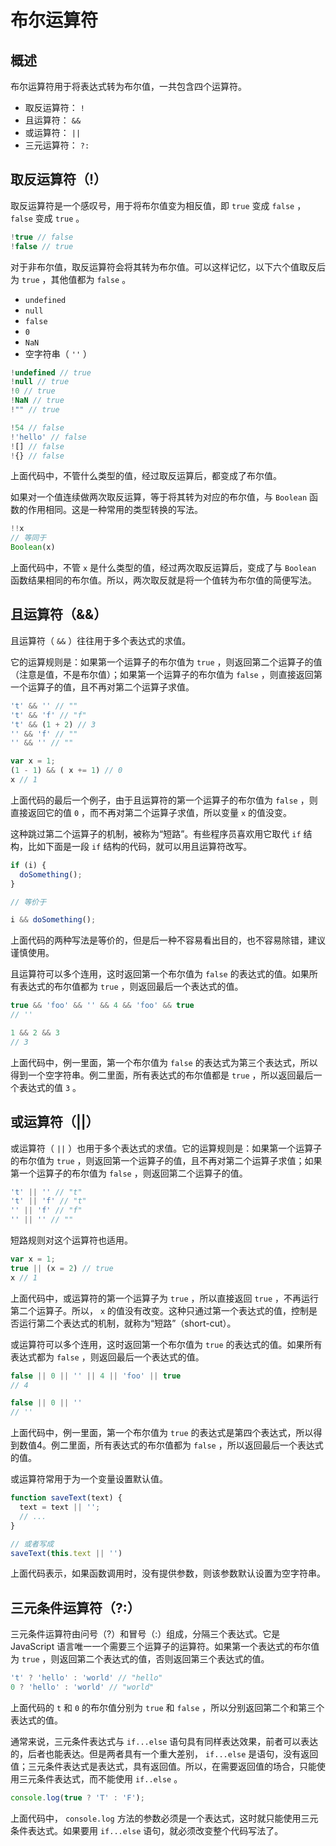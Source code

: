 # 布尔运算符

## 概述

布尔运算符用于将表达式转为布尔值，一共包含四个运算符。

- 取反运算符： `!` 
- 且运算符： `&&` 
- 或运算符： `||` 
- 三元运算符： `?:` 

## 取反运算符（!）

取反运算符是一个感叹号，用于将布尔值变为相反值，即 `true` 变成 `false` ， `false` 变成 `true` 。

```js
!true // false
!false // true
```

对于非布尔值，取反运算符会将其转为布尔值。可以这样记忆，以下六个值取反后为 `true` ，其他值都为 `false` 。

-  `undefined` 
-  `null` 
-  `false` 
-  `0` 
-  `NaN` 
- 空字符串（ `''` ）

```js
!undefined // true
!null // true
!0 // true
!NaN // true
!"" // true

!54 // false
!'hello' // false
![] // false
!{} // false
```

上面代码中，不管什么类型的值，经过取反运算后，都变成了布尔值。

如果对一个值连续做两次取反运算，等于将其转为对应的布尔值，与 `Boolean` 函数的作用相同。这是一种常用的类型转换的写法。

```js
!!x
// 等同于
Boolean(x)
```

上面代码中，不管 `x` 是什么类型的值，经过两次取反运算后，变成了与 `Boolean` 函数结果相同的布尔值。所以，两次取反就是将一个值转为布尔值的简便写法。

## 且运算符（&&）

且运算符（ `&&` ）往往用于多个表达式的求值。

它的运算规则是：如果第一个运算子的布尔值为 `true` ，则返回第二个运算子的值（注意是值，不是布尔值）；如果第一个运算子的布尔值为 `false` ，则直接返回第一个运算子的值，且不再对第二个运算子求值。

```js
't' && '' // ""
't' && 'f' // "f"
't' && (1 + 2) // 3
'' && 'f' // ""
'' && '' // ""

var x = 1;
(1 - 1) && ( x += 1) // 0
x // 1
```

上面代码的最后一个例子，由于且运算符的第一个运算子的布尔值为 `false` ，则直接返回它的值 `0` ，而不再对第二个运算子求值，所以变量 `x` 的值没变。

这种跳过第二个运算子的机制，被称为“短路”。有些程序员喜欢用它取代 `if` 结构，比如下面是一段 `if` 结构的代码，就可以用且运算符改写。

```js
if (i) {
  doSomething();
}

// 等价于

i && doSomething();
```

上面代码的两种写法是等价的，但是后一种不容易看出目的，也不容易除错，建议谨慎使用。

且运算符可以多个连用，这时返回第一个布尔值为 `false` 的表达式的值。如果所有表达式的布尔值都为 `true` ，则返回最后一个表达式的值。

```js
true && 'foo' && '' && 4 && 'foo' && true
// ''

1 && 2 && 3
// 3
```

上面代码中，例一里面，第一个布尔值为 `false` 的表达式为第三个表达式，所以得到一个空字符串。例二里面，所有表达式的布尔值都是 `true` ，所以返回最后一个表达式的值 `3` 。

## 或运算符（||）

或运算符（ `||` ）也用于多个表达式的求值。它的运算规则是：如果第一个运算子的布尔值为 `true` ，则返回第一个运算子的值，且不再对第二个运算子求值；如果第一个运算子的布尔值为 `false` ，则返回第二个运算子的值。

```js
't' || '' // "t"
't' || 'f' // "t"
'' || 'f' // "f"
'' || '' // ""
```

短路规则对这个运算符也适用。

```js
var x = 1;
true || (x = 2) // true
x // 1
```

上面代码中，或运算符的第一个运算子为 `true` ，所以直接返回 `true` ，不再运行第二个运算子。所以， `x` 的值没有改变。这种只通过第一个表达式的值，控制是否运行第二个表达式的机制，就称为“短路”（short-cut）。

或运算符可以多个连用，这时返回第一个布尔值为 `true` 的表达式的值。如果所有表达式都为 `false` ，则返回最后一个表达式的值。

```js
false || 0 || '' || 4 || 'foo' || true
// 4

false || 0 || ''
// ''
```

上面代码中，例一里面，第一个布尔值为 `true` 的表达式是第四个表达式，所以得到数值4。例二里面，所有表达式的布尔值都为 `false` ，所以返回最后一个表达式的值。

或运算符常用于为一个变量设置默认值。

```js
function saveText(text) {
  text = text || '';
  // ...
}

// 或者写成
saveText(this.text || '')
```

上面代码表示，如果函数调用时，没有提供参数，则该参数默认设置为空字符串。

## 三元条件运算符（?:）

三元条件运算符由问号（?）和冒号（:）组成，分隔三个表达式。它是 JavaScript 语言唯一一个需要三个运算子的运算符。如果第一个表达式的布尔值为 `true` ，则返回第二个表达式的值，否则返回第三个表达式的值。

```js
't' ? 'hello' : 'world' // "hello"
0 ? 'hello' : 'world' // "world"
```

上面代码的 `t` 和 `0` 的布尔值分别为 `true` 和 `false` ，所以分别返回第二个和第三个表达式的值。

通常来说，三元条件表达式与 `if...else` 语句具有同样表达效果，前者可以表达的，后者也能表达。但是两者具有一个重大差别， `if...else` 是语句，没有返回值；三元条件表达式是表达式，具有返回值。所以，在需要返回值的场合，只能使用三元条件表达式，而不能使用 `if..else` 。

```js
console.log(true ? 'T' : 'F');
```

上面代码中， `console.log` 方法的参数必须是一个表达式，这时就只能使用三元条件表达式。如果要用 `if...else` 语句，就必须改变整个代码写法了。
